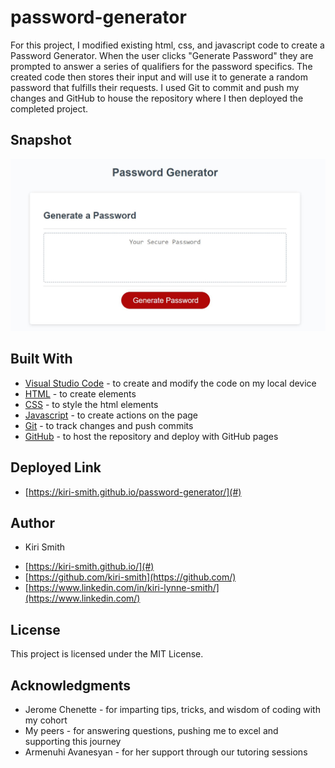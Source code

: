# password-generator

For this project, I modified existing html, css, and javascript code to create a Password Generator. When the user clicks "Generate Password" they are prompted to answer a series of qualifiers for the password specifics.  The created code then stores their input and will use it to generate a random password that fulfills their requests.  I used Git to commit and push my changes and GitHub to house the repository where I then deployed the completed project.  

## Snapshot

<img src="PGsnap.JPG" alt="Screenshot of password generator">

## Built With

* [Visual Studio Code](https://code.visualstudio.com/) - to create and modify the code on my local device
* [HTML](https://developer.mozilla.org/en-US/docs/Web/HTML) - to create elements
* [CSS](https://developer.mozilla.org/en-US/docs/Web/CSS) - to style the html elements
* [Javascript](https://www.javascript.com/) - to create actions on the page
* [Git](https://git-scm.com/) - to track changes and push commits
* [GitHub](github.com) - to host the repository and deploy with GitHub pages

## Deployed Link

* [https://kiri-smith.github.io/password-generator/](#)

## Author

* Kiri Smith 

- [https://kiri-smith.github.io/](#)
- [https://github.com/kiri-smith](https://github.com/)
- [https://www.linkedin.com/in/kiri-lynne-smith/](https://www.linkedin.com/)

## License

This project is licensed under the MIT License.

## Acknowledgments

* Jerome Chenette - for imparting tips, tricks, and wisdom of coding with my cohort
* My peers - for answering questions, pushing me to excel and supporting this journey
* Armenuhi Avanesyan - for her support through our tutoring sessions